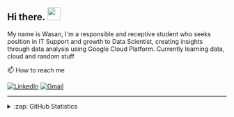 ## Hi there. <img src="https://raw.githubusercontent.com/MartinHeinz/MartinHeinz/master/wave.gif" width="30px">

My name is Wasan, I'm a responsible and receptive student who seeks position in IT Support and growth to Data Scientist, creating insights through data analysis using Google Cloud Platform. Currently learning data, cloud and random stuff

📫  How to reach me

[![LinkedIn](https://img.shields.io/badge/--linkedin?label=LinkedIn&logo=LinkedIn&style=social)](https://www.linkedin.com/in/msrwasan/)
[![Gmail](https://img.shields.io/badge/--linkedin?label=Gmail&logo=gmail&style=social)](mailto:msr.wasan@gmail.com)

<hr>

<details close>
<summary>:zap: GitHub Statistics</summary>
  <img src="https://github-readme-stats.vercel.app/api?username=zvnms&show_icons=true&theme=nord" width="400px">
</details>
